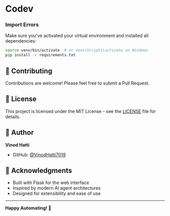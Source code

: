 # Codev

### Import Errors

Make sure you've activated your virtual environment and installed all dependencies:

```bash
source venv/bin/activate  # or venv\Scripts\activate on Windows
pip install -r requirements.txt
```

## 🤝 Contributing

Contributions are welcome! Please feel free to submit a Pull Request.

## 📄 License

This project is licensed under the MIT License - see the [LICENSE](LICENSE) file for details.

## 👤 Author

**Vinod Hatti**

- GitHub: [@VinodHatti7019](https://github.com/VinodHatti7019)

## 🙏 Acknowledgments

- Built with Flask for the web interface
- Inspired by modern AI agent architectures
- Designed for extensibility and ease of use

---

**Happy Automating! 🤖**

